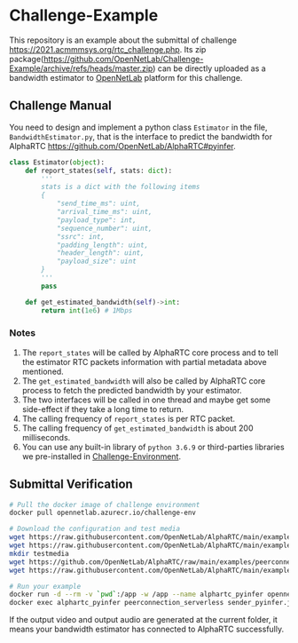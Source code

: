 # Challenge-Example

This repository is an example about the submittal of challenge https://2021.acmmmsys.org/rtc_challenge.php. Its zip package(https://github.com/OpenNetLab/Challenge-Example/archive/refs/heads/master.zip) can be directly uploaded as a bandwidth estimator to [OpenNetLab](https://opennetlab.org/) platform for this challenge.

## Challenge Manual

You need to design and implement a python class `Estimator` in the file, `BandwidthEstimator.py`, that is the interface to predict the bandwidth for AlphaRTC https://github.com/OpenNetLab/AlphaRTC#pyinfer.

```python
class Estimator(object):
    def report_states(self, stats: dict):
        '''
        stats is a dict with the following items
        {
            "send_time_ms": uint,
            "arrival_time_ms": uint,
            "payload_type": int,
            "sequence_number": uint,
            "ssrc": int,
            "padding_length": uint,
            "header_length": uint,
            "payload_size": uint
        }
        '''
        pass

    def get_estimated_bandwidth(self)->int:
        return int(1e6) # 1Mbps
```

### Notes

1. The `report_states` will be called by AlphaRTC core process and to tell the estimator RTC packets information with partial metadata above mentioned.
2. The `get_estimated_bandwidth` will also be called by AlphaRTC core process to fetch the predicted bandwidth by your estimator.
3. The two interfaces will be called in one thread and maybe get some side-effect if they take a long time to return.
4. The calling frequency of `report_states` is per RTC packet.
5. The calling frequency of `get_estimated_bandwidth` is about 200 milliseconds.
6. You can use any built-in library of `python 3.6.9` or third-parties libraries we pre-installed in [Challenge-Environment](https://github.com/OpenNetLab/Challenge-Environment).

## Submittal Verification

```bash
# Pull the docker image of challenge environment
docker pull opennetlab.azurecr.io/challenge-env

# Download the configuration and test media
wget https://raw.githubusercontent.com/OpenNetLab/AlphaRTC/main/examples/peerconnection/serverless/corpus/receiver_pyinfer.json -O receiver_pyinfer.json
wget https://raw.githubusercontent.com/OpenNetLab/AlphaRTC/main/examples/peerconnection/serverless/corpus/sender_pyinfer.json -O sender_pyinfer.json
mkdir testmedia
wget https://github.com/OpenNetLab/AlphaRTC/raw/main/examples/peerconnection/serverless/corpus/testmedia/test.wav -O testmedia/test.wav
wget https://raw.githubusercontent.com/OpenNetLab/AlphaRTC/main/examples/peerconnection/serverless/corpus/testmedia/test.yuv -O testmedia/test.yuv

# Run your example
docker run -d --rm -v `pwd`:/app -w /app --name alphartc_pyinfer opennetlab.azurecr.io/challenge-env peerconnection_serverless receiver_pyinfer.json
docker exec alphartc_pyinfer peerconnection_serverless sender_pyinfer.json
```

If the output video and output audio are generated at the current folder, it means your bandwidth estimator has connected to AlphaRTC successfully.
